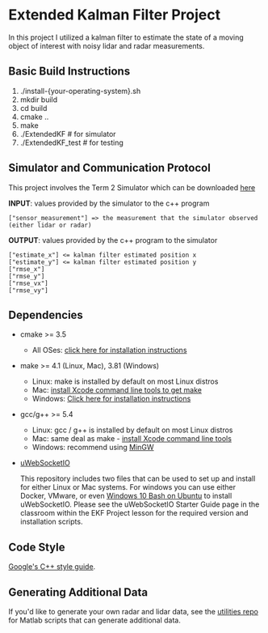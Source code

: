 # Extended Kalman Filter Project

In this project I utilized a kalman filter to estimate the state of a moving object of interest with noisy lidar and radar measurements.

## Basic Build Instructions

1. ./install-{your-operating-system}.sh
1. mkdir build
1. cd build
1. cmake ..
1. make
1. ./ExtendedKF # for simulator
1. ./ExtendedKF_test # for testing

## Simulator and Communication Protocol

This project involves the Term 2 Simulator which can be downloaded [here](https://github.com/udacity/self-driving-car-sim/releases)

__INPUT__: values provided by the simulator to the c++ program

```
["sensor_measurement"] => the measurement that the simulator observed (either lidar or radar)
```

__OUTPUT__: values provided by the c++ program to the simulator

```
["estimate_x"] <= kalman filter estimated position x
["estimate_y"] <= kalman filter estimated position y
["rmse_x"]
["rmse_y"]
["rmse_vx"]
["rmse_vy"]
```

## Dependencies

* cmake >= 3.5
  * All OSes: [click here for installation instructions](https://cmake.org/install/)
* make >= 4.1 (Linux, Mac), 3.81 (Windows)
  * Linux: make is installed by default on most Linux distros
  * Mac: [install Xcode command line tools to get make](https://developer.apple.com/xcode/features/)
  * Windows: [Click here for installation instructions](http://gnuwin32.sourceforge.net/packages/make.htm)
* gcc/g++ >= 5.4
  * Linux: gcc / g++ is installed by default on most Linux distros
  * Mac: same deal as make - [install Xcode command line tools](https://developer.apple.com/xcode/features/)
  * Windows: recommend using [MinGW](http://www.mingw.org/)
* [uWebSocketIO](https://github.com/uWebSockets/uWebSockets)

    This repository includes two files that can be used to set up and install  for either Linux or Mac systems. For windows you can use either Docker, VMware, or even [Windows 10 Bash on Ubuntu](https://www.howtogeek.com/249966/how-to-install-and-use-the-linux-bash-shell-on-windows-10/) to install uWebSocketIO. Please see the uWebSocketIO Starter Guide page in the classroom within the EKF Project lesson for the required version and installation scripts.

## Code Style

[Google's C++ style guide](https://google.github.io/styleguide/cppguide.html).

## Generating Additional Data

If you'd like to generate your own radar and lidar data, see the
[utilities repo](https://github.com/udacity/CarND-Mercedes-SF-Utilities) for Matlab scripts that can generate additional data.